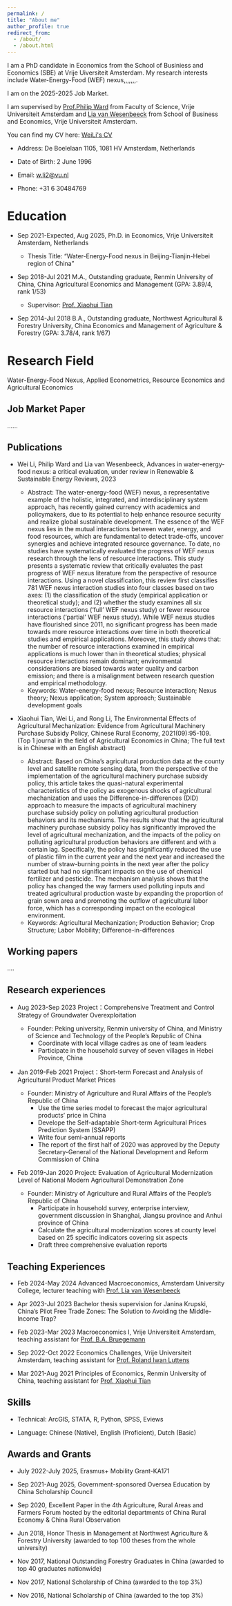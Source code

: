 ```yaml
---
permalink: /
title: "About me"
author_profile: true
redirect_from: 
  - /about/
  - /about.html
---
```


I am a PhD candidate in Economics from the School of Businiess and Economics (SBE) at Vrije Uiversiteit Amsterdam. My research interests include Water-Energy-Food (WEF) nexus,,,,,,,. 

I am on the 2025-2025 Job Market.

I am supervised by [Prof.Philip Ward](https://research.vu.nl/en/persons/philip-ward) from Faculty of Science, Vrije Universiteit Amsterdam and [Lia van Wesenbeeck](https://research.vu.nl/en/persons/lia-van-wesenbeeck) from School of Business and Economics, Vrije Universiteit Amsterdam.

You can find my CV here: [WeiLi's CV](../assets/CV.pdf)

- Address: De Boelelaan 1105, 1081 HV Amsterdam, Netherlands 

- Date of Birth: 2 June 1996

- Email: w.li2@vu.nl

- Phone: +31 6 30484769

Education
======
- Sep 2021-Expected, Aug 2025, Ph.D. in Economics, Vrije Universiteit Amsterdam, Netherlands
  - Thesis Title: “Water-Energy-Food nexus in Beijing-Tianjin-Hebei region of China”

- Sep 2018-Jul 2021 M.A., Outstanding graduate, Renmin University of China, China Agricultural Economics and Management (GPA: 3.89/4, rank 1/53)
  - Supervisor: [Prof. Xiaohui Tian](http://www.sard.ruc.edu.cn/szll/zzjs/qzjs/372aa1041ccd4b1b8cc829b137214115.htm)

- Sep 2014-Jul 2018 B.A., Outstanding graduate, Northwest Agricultural & Forestry University, China Economics and Management of Agriculture & Forestry (GPA: 3.78/4, rank 1/67)

Research Field
======
Water-Energy-Food Nexus, Applied Econometrics, Resource Economics and Agricultural Economics

Job Market Paper
------
...... 

Publications
------
- Wei Li, Philip Ward and Lia van Wesenbeeck, Advances in water-energy-food nexus: a critical evaluation, under review in Renewable & Sustainable Energy Reviews, 2023
  - Abstract: The water-energy-food (WEF) nexus, a representative example of the holistic, integrated, and interdisciplinary system approach, has recently gained currency with academics and policymakers, due to its potential to help enhance resource security and realize global sustainable development. The essence of the WEF nexus lies in the mutual interactions between water, energy, and food resources, which are fundamental to detect trade-offs, uncover synergies and achieve integrated resource governance. To date, no studies have systematically evaluated the progress of WEF nexus research through the lens of resource interactions. This study presents a systematic review that critically evaluates the past progress of WEF nexus literature from the perspective of resource interactions. Using a novel classification, this review first classifies 781 WEF nexus interaction studies into four classes based on two axes: (1) the classification of the study (empirical application or theoretical study); and (2) whether the study examines all six resource interactions (‘full’ WEF nexus study) or fewer resource interactions (‘partial’ WEF nexus study). While WEF nexus studies have flourished since 2011, no significant progress has been made towards more resource interactions over time in both theoretical studies and empirical applications. Moreover, this study shows that: the number of resource interactions examined in empirical applications is much lower than in theoretical studies; physical resource interactions remain dominant; environmental considerations are biased towards water quality and carbon emission; and there is a misalignment between research question and empirical methodology.
  - Keywords: Water-energy-food nexus; Resource interaction; Nexus theory; Nexus application; System approach; Sustainable development goals

- Xiaohui Tian, Wei Li, and Rong Li, The Environmental Effects of Agricultural Mechanization: Evidence from Agricultural Machinery Purchase Subsidy Policy, Chinese Rural Economy, 2021(09):95-109. (Top 1 journal in the field of Agricultural Economics in China; The full text is in Chinese with an English abstract)
  - Abstract: Based on China’s agricultural production data at the county level and satellite remote sensing data, from the perspective of the implementation of the agricultural machinery purchase subsidy policy, this article takes the quasi-natural experimental characteristics of the policy as exogenous shocks of agricultural mechanization and uses the Difference-in-differences (DID) approach to measure the impacts of agricultural machinery purchase subsidy policy on polluting agricultural production behaviors and its mechanisms. The results show that the agricultural machinery purchase subsidy policy has significantly improved the level of agricultural mechanization, and the impacts of the policy on polluting agricultural production behaviors are different and with a certain lag. Specifically, the policy has significantly reduced the use of plastic film in the current year and the next year and increased the number of straw-burning points in the next year after the policy started but had no significant impacts on the use of chemical fertilizer and pesticide. The mechanism analysis shows that the policy has changed the way farmers used polluting inputs and treated agricultural production waste by expanding the proportion of grain sown area and promoting the outflow of agricultural labor force, which has a corresponding impact on the ecological environment.
  - Keywords: Agricultural Mechanization; Production Behavior; Crop Structure; Labor Mobility; Difference-in-differences

Working papers
------
....

Research experiences
------
- Aug 2023-Sep 2023	Project：Comprehensive Treatment and Control Strategy of Groundwater Overexploitation
  - Founder: Peking university, Renmin university of China, and Ministry of Science and Technology of the People’s Republic of China
    - Coordinate with local village cadres as one of team leaders
    - Participate in the household survey of seven villages in Hebei Province, China
   
- Jan 2019-Feb 2021	Project：Short-term Forecast and Analysis of Agricultural Product Market Prices
  - Founder: Ministry of Agriculture and Rural Affairs of the People’s Republic of China
    - Use the time series model to forecast the major agricultural products’ price in China
    - Develope the Self-adaptable Short-term Agricultural Prices Prediction System (SSAPP)
    - Write four semi-annual reports
    - The report of the first half of 2020 was approved by the Deputy Secretary-General of the National Development and Reform Commission of China

- Feb 2019-Jan 2020	Project: Evaluation of Agricultural Modernization Level of National Modern Agricultural Demonstration Zone
  - Founder: Ministry of Agriculture and Rural Affairs of the People’s Republic of China 
    - Participate in household survey, enterprise interview, government discussion in Shanghai, Jiangsu province and Anhui province of China
    - Calculate the agricultural modernization scores at county level based on 25 specific indicators covering six aspects
    - Draft three comprehensive evaluation reports

Teaching Experiences
------
- Feb 2024-May 2024 Advanced Macroeconomics, Amsterdam University College, lecturer teaching with [Prof. Lia van Wesenbeeck](https://research.vu.nl/en/persons/lia-van-wesenbeeck)

- Apr 2023-Jul 2023 Bachelor thesis supervision for Janina Krupski, China’s Pilot Free Trade Zones: The Solution to Avoiding the Middle-Income Trap?

- Feb 2023-Mar 2023 Macroeconomics I, Vrije Universiteit Amsterdam, teaching assistant for [Prof. B.A. Bruegemann](https://research.vu.nl/en/persons/bjoern-brugemann)

- Sep 2022-Oct 2022 Economics Challenges, Vrije Universiteit Amsterdam, teaching assistant for [Prof. Roland Iwan Luttens](https://research.vu.nl/en/persons/roland-iwan-luttens)

- Mar 2021-Aug 2021 Principles of Economics, Renmin University of China, teaching assistant for [Prof. Xiaohui Tian](http://www.sard.ruc.edu.cn/szll/zzjs/qzjs/372aa1041ccd4b1b8cc829b137214115.htm)

Skills
------
- Technical: ArcGIS, STATA, R, Python, SPSS, Eviews

- Language: Chinese (Native), English (Proficient), Dutch (Basic)


Awards and Grants
------
- July 2022-July 2025, Erasmus+ Mobility Grant-KA171

- Sep 2021-Aug 2025, Government-sponsored Oversea Education by China Scholarship Council

- Sep 2020, Excellent Paper in the 4th Agriculture, Rural Areas and Farmers Forum hosted by the editorial departments of China Rural Economy & China Rural Observation

- Jun 2018, Honor Thesis in Management at Northwest Agriculture & Forestry University (awarded to top 100 theses from the whole university)

- Nov 2017, National Outstanding Forestry Graduates in China (awarded to top 40 graduates nationwide)

- Nov 2017, National Scholarship of China (awarded to the top 3%)

- Nov 2016, National Scholarship of China (awarded to the top 3%)


